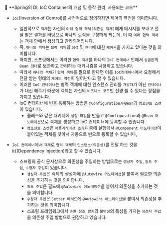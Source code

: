 <aside>
🍎 **Spring의 DI, IoC Container의 개념 및 동작 원리, 사용되는 코드**

- `IoC`(Inversion of Control)를 사전적으로 정의하자면 제어의 역전을 의미합니다.
    - 일반적으로 `객체`는 자신의 `여러 협력 객체(의존성 객체)`에게 메시지를 보내고 전달 받은 결과를 바탕으로 하나의 로직을 구성하게 되는데, 이 때 `여러 협력 객체`는 객체 안에서 생성되고 관리되어집니다.
    - 즉, `하나의 객체`는 `협력 객체`의 `생성` 및 `관리`에 대한 `제어권`을 가지고 있다는 것을 의미합니다.
    - 하지만, 스프링에서는 이러한 `협력 객체`를 하나의 `IoC 컨테이너` 안에서 `싱글톤`의 `Bean 형태`로 보관하고 관리하는 매커니즘을 사용하고 있습니다.
    - 따라서 `하나의 객체`가 `협력 객체`를 필요로 한다면 이를 `IoC컨테이너`에서 요청해서 전달 받는 형태의 `제어의 역전`이 일어난다고 할 수 있습니다.
    - 이러한 `IoC 컨테이너`는 협력 객체에 대한 인스턴스 관리를 `개발자`가 아닌 `컨테이너`가 대신 해주기 때문에 객체는 자신의 `비즈니스 코드`만 신경 쓸 수 있다는 장점을 가지고 있습니다.
    - IoC 컨테이너에 빈을 등록하는 방법은 `@Configuration/@Bean`과 `컴포넌트 스캔`이 있습니다.
        - 클래스와 같은 패키지에 `설정 파일`을 만들고 `@Configuration`과 `@Bean 어노테이션`으로 객체를 생성하고 IoC 컨테이너에 등록할 수 있습니다.
        - `컴포넌트 스캔`은 `애플리케이션 초기화` 중에 실행돼서 `@Component 어노테이션`이 붙어있는 객체를 찾아서 자동으로 빈으로 등록할 수 있습니다,

- `IoC 컨테이너`에서 `객체`로 `협력 객체`의 `인스턴스(의존성)`를 전달 하는 것을 `DI`(Dependency Injection)라고 할 수 있습니다.
    - 스프링의 공식 문서상으로 의존성을 주입하는 방법으로는 `생성자 주입`, `필드 주입`, `수정자 주입`이 있습니다.
        - `생성자 주입`은 객체의 생성자에 `@Autowire 어노테이션`을 붙여서 필요한 의존성을 추가하는 것을 의미합니다.
        - `필드 주입`은 필드에 `@Autowire 어노테이션`을 붙여서 의존성을 추가하는 것을 의미합니다.
        - `수정자 주입`은 `Setter 메서드`에 `@Autowire 어노테이션`을 붙여서 의존성을 추가하는 것을 의미합니다.
        - 스프링 프레임워크에서 `순환 참조 방지`와 `불변성`의 특성을 가지는 `생성자 주입`을 의존성 주입 방법으로 권장하고 있습니다.
</aside>
